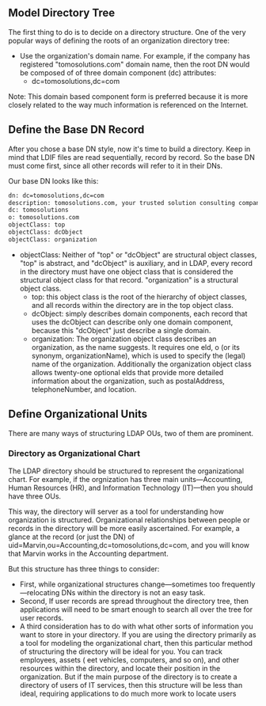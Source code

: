 ## Model Directory Tree
The first thing to do is to decide on a directory structure. One of the very
popular ways of defining the roots of an organization directory tree:
* Use the organization's domain name. For example, if the company has
registered "tomosolutions.com" domain name, then the root DN would be
composed of of three domain component (dc) attributes:
  * dc=tomosolutions,dc=com

Note: This domain based component form is preferred because it is more closely
related to the way much information is referenced on the Internet.

## Define the Base DN Record
After you chose a base DN style, now it's time to build a directory. Keep
in mind that LDIF files are read sequentially, record by record. So the base DN
must come first, since all other records will refer to it in their DNs.

Our base DN looks like this:
```bash
dn: dc=tomosolutions,dc=com
description: tomosolutions.com, your trusted solution consulting company.
dc: tomosolutions
o: tomosolutions.com
objectClass: top
objectClass: dcObject
objectClass: organization
```
* objectClass:
  Neither of "top" or "dcObject" are structural object classes, "top" is
abstract, and "dcObject" is auxiliary, and in LDAP, every record in the
directory must have one object class that is considered the structural object
class for that record. "organization" is a structural object class.
  * top: this object class is the root of the hierarchy of object classes, and
 all records within the directory are in the top object class.
  * dcObject: simply describes domain components, each record that uses the
dcObject can describe only one domain component, because this "dcObject"
just describe a single domain.
  * organization: The organization object class describes an organization, as the name
suggests. It requires one  eld, o (or its synonym, organizationName), which
is used to specify the (legal) name of the organization. Additionally the
organization object class allows twenty-one optional  elds that provide more
detailed information about the organization, such as postalAddress,
telephoneNumber, and location.

## Define Organizational Units
There are many ways of structuring LDAP OUs, two of them are prominent.
### Directory as Organizational Chart
The LDAP directory should be structured to represent the organizational chart.
For example, if the orgnization has three main units—Accounting, Human
Resources (HR), and Information Technology (IT)—then you should have three OUs.

This way, the directory will server as a tool for understanding how
organization is structured. Organizational relationships between people or
records in the directory will be more easily ascertained. For example, a glance
at the record (or just the DN) of uid=Marvin,ou=Accounting,dc=tomosolutions,dc=com,
and you will know that Marvin works in the Accounting department.

But this structure has three things to consider:
* First, while organizational structures change—sometimes too frequently—relocating
DNs within the directory is not an easy task.
* Second, If user records are spread throughout the directory tree, then
applications will need to be smart enough to search all over the tree for
user records.
* A third consideration has to do with what other sorts of information you want
to store in your directory. If you are using the directory primarily as a
tool for modeling the organizational chart, then this particular method
of structuring the directory will be ideal for you. You can track employees,
assets ( eet vehicles, computers, and so on), and other resources within the
directory, and locate their position in the organization. But if the main
purpose of the directory is to create a directory of users of IT services, then
this structure will be less than ideal, requiring applications to do much more
work to locate users
